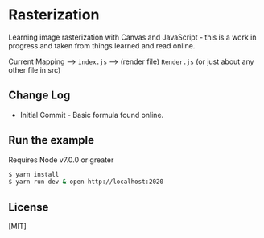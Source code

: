 # Rasterization

  Learning image rasterization with Canvas and JavaScript - this is a work in progress and taken from things learned and read online.

  Current Mapping --> ```index.js``` --> (render file) ```Render.js``` (or just about any other file in src)


## Change Log
  * Initial Commit - Basic formula found online.

## Run the example
  Requires Node v7.0.0 or greater

```bash
$ yarn install
$ yarn run dev & open http://localhost:2020
```

## License

[MIT]
